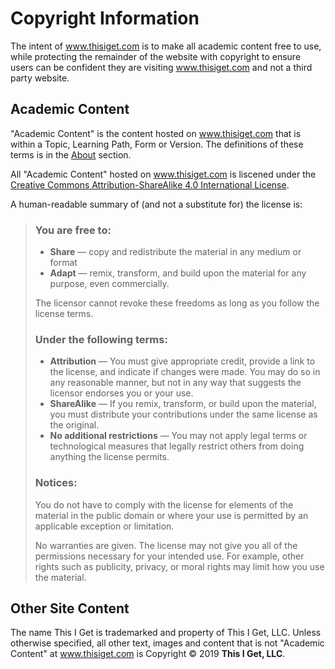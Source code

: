 # Copyright Information

The intent of www.thisiget.com is to make all academic content free to use, while protecting the remainder of the website with copyright to ensure users can be confident they are visiting www.thisiget.com and not a third party website.

## Academic Content

"Academic Content" is the content hosted on www.thisiget.com that is within a Topic, Learning Path, Form or Version. The definitions of these terms is in the [About](/about) section.

All "Academic Content" hosted on www.thisiget.com is liscened under the <a rel="license" href="http://creativecommons.org/licenses/by-sa/4.0/">Creative Commons Attribution-ShareAlike 4.0 International License</a>.

A human-readable summary of (and not a substitute for) the license is:

>### You are free to:
> 
>* **Share** — copy and redistribute the material in any medium or format
>* **Adapt** — remix, transform, and build upon the material
>for any purpose, even commercially.
>
>The licensor cannot revoke these freedoms as long as you follow the license terms.
>
>### Under the following terms:
>
>* **Attribution** — You must give appropriate credit, provide a link to the license, and indicate if changes were made. You may do so in any reasonable manner, but not in any way that suggests the licensor endorses you or your use.
>* **ShareAlike** — If you remix, transform, or build upon the material, you must distribute your contributions under the same license as the original.
>* **No additional restrictions** — You may not apply legal terms or technological measures that legally restrict others from doing anything the license permits.
>
>### Notices:
>
>You do not have to comply with the license for elements of the material in the public domain or where your use is permitted by an applicable exception or limitation.
>
>No warranties are given. The license may not give you all of the permissions necessary for your intended use. For example, other rights such as publicity, privacy, or moral rights may limit how you use the material.
>

## Other Site Content

The name This I Get is trademarked and property of This I Get, LLC. Unless otherwise specified, all other text, images and content that is not "Academic Content" at www.thisiget.com is Copyright © 2019 **This I Get, LLC**.

